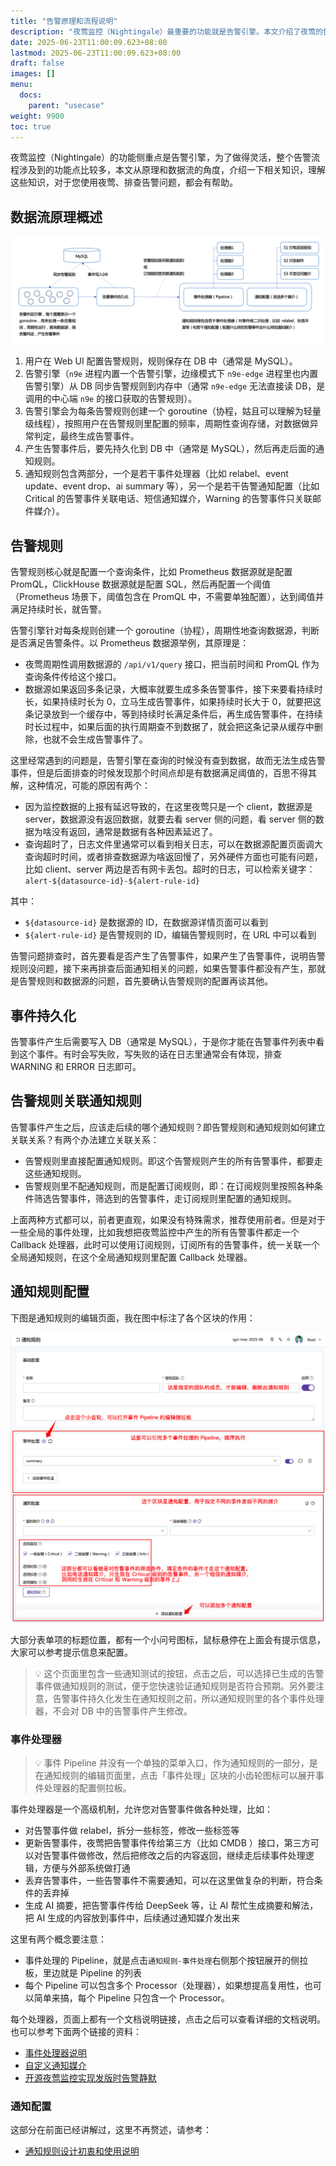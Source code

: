 ```yaml
---
title: "告警原理和流程说明"
description: "夜莺监控（Nightingale）最重要的功能就是告警引擎。本文介绍了夜莺的告警原理和数据流，把整个告警流程中涉及到的相关功能都介绍一下。"
date: 2025-06-23T11:00:09.623+08:00
lastmod: 2025-06-23T11:00:09.623+08:00
draft: false
images: []
menu:
  docs:
    parent: "usecase"
weight: 9900
toc: true
---
```


夜莺监控（Nightingale）的功能侧重点是告警引擎，为了做得灵活，整个告警流程涉及到的功能点比较多，本文从原理和数据流的角度，介绍一下相关知识，理解这些知识，对于您使用夜莺、排查告警问题，都会有帮助。

## 数据流原理概述

<img src="/img/usecase/alerting/01.png" alt="夜莺告警数据流原理概述" title="夜莺告警数据流原理概述">

1. 用户在 Web UI 配置告警规则，规则保存在 DB 中（通常是 MySQL）。
2. 告警引擎（`n9e` 进程内置一个告警引擎，边缘模式下 `n9e-edge` 进程里也内置告警引擎）从 DB 同步告警规则到内存中（通常 `n9e-edge` 无法直接读 DB，是调用的中心端 `n9e` 的接口获取的告警规则）。
3. 告警引擎会为每条告警规则创建一个 goroutine（协程，姑且可以理解为轻量级线程），按照用户在告警规则里配置的频率，周期性查询存储，对数据做异常判定，最终生成告警事件。
4. 产生告警事件后，要先持久化到 DB 中（通常是 MySQL），然后再走后面的通知规则。
5. 通知规则包含两部分，一个是若干事件处理器（比如 relabel、event update、event drop、ai summary 等），另一个是若干告警通知配置（比如 Critical 的告警事件关联电话、短信通知媒介，Warning 的告警事件只关联邮件媒介）。

## 告警规则

告警规则核心就是配置一个查询条件，比如 Prometheus 数据源就是配置 PromQL，ClickHouse 数据源就是配置 SQL，然后再配置一个阈值（Prometheus 场景下，阈值包含在 PromQL 中，不需要单独配置），达到阈值并满足持续时长，就告警。

告警引擎针对每条规则创建一个 goroutine（协程），周期性地查询数据源，判断是否满足告警条件。以 Prometheus 数据源举例，其原理是：

- 夜莺周期性调用数据源的 `/api/v1/query` 接口，把当前时间和 PromQL 作为查询条件传给这个接口。
- 数据源如果返回多条记录，大概率就要生成多条告警事件，接下来要看持续时长，如果持续时长为 0，立马生成告警事件，如果持续时长大于 0，就要把这条记录放到一个缓存中，等到持续时长满足条件后，再生成告警事件，在持续时长过程中，如果后面的执行周期查不到数据了，就会把这条记录从缓存中删除，也就不会生成告警事件了。

这里经常遇到的问题是，告警引擎在查询的时候没有查到数据，故而无法生成告警事件，但是后面排查的时候发现那个时间点却是有数据满足阈值的，百思不得其解，这种情况，可能的原因有两个：

- 因为监控数据的上报有延迟导致的，在这里夜莺只是一个 client，数据源是 server，数据源没有返回数据，就要去看 server 侧的问题，看 server 侧的数据为啥没有返回，通常是数据有各种因素延迟了。
- 查询超时了，日志文件里通常可以看到相关日志，可以在数据源配置页面调大查询超时时间，或者排查数据源为啥返回慢了，另外硬件方面也可能有问题，比如 client、server 两边是否有网卡丢包。超时的日志，可以检索关键字：`alert-${datasource-id}-${alert-rule-id}`

其中：

- `${datasource-id}` 是数据源的 ID，在数据源详情页面可以看到
- `${alert-rule-id}` 是告警规则的 ID，编辑告警规则时，在 URL 中可以看到

告警问题排查时，首先要看是否产生了告警事件，如果产生了告警事件，说明告警规则没问题，接下来再排查后面通知相关的问题，如果告警事件都没有产生，那就是告警规则和数据源的问题，首先要确认告警规则的配置再谈其他。

## 事件持久化

告警事件产生后需要写入 DB（通常是 MySQL），于是你才能在告警事件列表中看到这个事件。有时会写失败，写失败的话在日志里通常会有体现，排查 WARNING 和 ERROR 日志即可。

## 告警规则关联通知规则

告警事件产生之后，应该走后续的哪个通知规则？即告警规则和通知规则如何建立关联关系？有两个办法建立关联关系：

- 告警规则里直接配置通知规则。即这个告警规则产生的所有告警事件，都要走这些通知规则。
- 告警规则里不配通知规则，而是配置订阅规则，即：在订阅规则里按照各种条件筛选告警事件，筛选到的告警事件，走订阅规则里配置的通知规则。

上面两种方式都可以，前者更直观，如果没有特殊需求，推荐使用前者。但是对于一些全局的事件处理，比如我想把夜莺监控中产生的所有告警事件都走一个 Callback 处理器，此时可以使用订阅规则，订阅所有的告警事件，统一关联一个全局通知规则，在这个全局通知规则里配置 Callback 处理器。

## 通知规则配置

下图是通知规则的编辑页面，我在图中标注了各个区块的作用：

<img src="/img/usecase/alerting/02.png" alt="夜莺通知规则配置" title="夜莺通知规则配置">

大部分表单项的标题位置，都有一个小问号图标，鼠标悬停在上面会有提示信息，大家可以参考提示信息来配置。

> 💡 这个页面里包含一些通知测试的按钮，点击之后，可以选择已生成的告警事件做通知规则的测试，便于您快速验证通知规则是否符合预期。另外要注意，告警事件持久化发生在通知规则之前，所以通知规则里的各个事件处理器，不会对 DB 中的告警事件产生修改。

### 事件处理器

> 💡 事件 Pipeline 并没有一个单独的菜单入口，作为通知规则的一部分，是在通知规则的编辑页面里，点击「事件处理」区块的小齿轮图标可以展开事件处理器的配置侧拉板。

事件处理器是一个高级机制，允许您对告警事件做各种处理，比如：

- 对告警事件做 relabel，拆分一些标签，修改一些标签等
- 更新告警事件，夜莺把告警事件传给第三方（比如 CMDB ）接口，第三方可以对告警事件做修改，然后把修改之后的内容返回，继续走后续事件处理逻辑，方便与外部系统做打通
- 丢弃告警事件，一些告警事件不需要通知，可以在这里做复杂的判断，符合条件的丢弃掉
- 生成 AI 摘要，把告警事件传给 DeepSeek 等，让 AI 帮忙生成摘要和解法，把 AI 生成的内容放到事件中，后续通过通知媒介发出来

这里有两个概念要注意：

- 事件处理的 Pipeline，就是点击`通知规则-事件处理`右侧那个按钮展开的侧拉板，里边就是 Pipeline 的列表
- 每个 Pipeline 可以包含多个 Processor（处理器），如果想提高复用性，也可以简单来搞，每个 Pipeline 只包含一个 Processor。

每个处理器，页面上都有一个文档说明链接，点击之后可以查看详细的文档说明。也可以参考下面两个链接的资料：

- [事件处理器说明](/zh/docs/usecase/processor/)
- [自定义通知媒介](/zh/docs/usecase/media/)
- [开源夜莺监控实现发版时告警静默](https://mp.weixin.qq.com/s/Of90imqi0T_fV1QGxAkR0Q)

### 通知配置

这部分在前面已经讲解过，这里不再赘述，请参考：

- [通知规则设计初衷和使用说明](/zh/docs/usage/notify-rules/)

